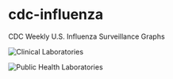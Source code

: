 # cdc-influenza
CDC Weekly U.S. Influenza Surveillance Graphs

![Clinical Laboratories](https://www.cdc.gov/flu/weekly/WeeklyArchives2022-2023/images/WHONPHL36_small.gif?raw=true)

![Public Health Laboratories](https://www.cdc.gov/flu/weekly/weeklyarchives2022-2023/images/WHOPHL36_small.gif?raw=true)
        